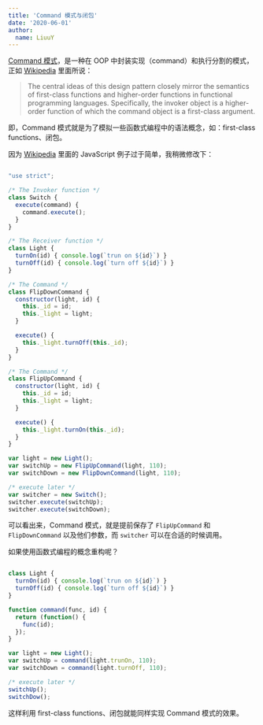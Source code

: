 ```yaml
---
title: 'Command 模式与闭包'
date: '2020-06-01'
author:
  name: LiuuY
---
```


[Command 模式](https://en.wikipedia.org/wiki/Command_pattern)，是一种在 OOP 中封装实现（command）和执行分割的模式，正如 [Wikipedia](https://en.wikipedia.org/wiki/Command_pattern) 里面所说：

> The central ideas of this design pattern closely mirror the semantics of first-class functions and higher-order functions in functional programming languages. Specifically, the invoker object is a higher-order function of which the command object is a first-class argument.

即，Command 模式就是为了模拟一些函数式编程中的语法概念，如：first-class functions、闭包。

因为 [Wikipedia](https://en.wikipedia.org/wiki/Command_pattern) 里面的 JavaScript 例子过于简单，我稍微修改下：

```javascript

"use strict";

/* The Invoker function */
class Switch {
  execute(command) {
    command.execute();
  }
}

/* The Receiver function */
class Light {
  turnOn(id) { console.log(`trun on ${id}`) }
  turnOff(id) { console.log(`turn off ${id}`) }
}

/* The Command */
class FlipDownCommand {
  constructor(light, id) {
    this._id = id;
    this._light = light;
  }

  execute() {
    this._light.turnOff(this._id);
  }
}

/* The Command */
class FlipUpCommand {
  constructor(light, id) {
    this._id = id;
    this._light = light;
  }

  execute() {
    this._light.turnOn(this._id);
  }
}

var light = new Light();
var switchUp = new FlipUpCommand(light, 110);
var switchDown = new FlipDownCommand(light, 110);

/* execute later */
var switcher = new Switch();
switcher.execute(switchUp);
switcher.execute(switchDown);

```

可以看出来，Command 模式，就是提前保存了 `FlipUpCommand` 和 `FlipDownCommand` 以及他们参数，而 `switcher` 可以在合适的时候调用。

如果使用函数式编程的概念重构呢？

```javascript

class Light {
  turnOn(id) { console.log(`trun on ${id}`) }
  turnOff(id) { console.log(`turn off ${id}`) }
}

function command(func, id) {
  return (function() {
    func(id);
  });
}

var light = new Light();
var switchUp = command(light.trunOn, 110);
var switchDown = command(light.turnOff, 110);

/* execute later */
switchUp();
switchDow();

```

这样利用 first-class functions、闭包就能同样实现 Command 模式的效果。
